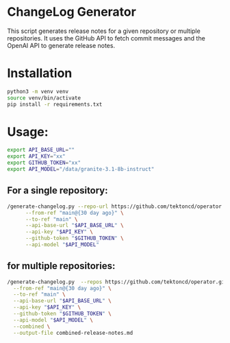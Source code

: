 
# ChangeLog Generator
This script generates release notes for a given repository or multiple repositories.
It uses the GitHub API to fetch commit messages and the OpenAI API to generate release notes.


# Installation
```bash
python3 -m venv venv
source venv/bin/activate
pip install -r requirements.txt
```

# Usage:
```bash
export API_BASE_URL=""
export API_KEY="xx"
export GITHUB_TOKEN="xx"
export API_MODEL="/data/granite-3.1-8b-instruct"
```
## For a single repository:
```bash
/generate-changelog.py --repo-url https://github.com/tektoncd/operator.git \
      --from-ref "main@{30 day ago}" \
      --to-ref "main" \
      --api-base-url "$API_BASE_URL" \
      --api-key "$API_KEY" \
      --github-token "$GITHUB_TOKEN" \
      --api-model "$API_MODEL"
````
## for multiple repositories:
```bash
/generate-changelog.py  --repos https://github.com/tektoncd/operator.git https://github.com/tektoncd/pipeline.git \
  --from-ref "main@{30 day ago}" \
  --to-ref "main" \
  --api-base-url "$API_BASE_URL" \
  --api-key "$API_KEY" \
  --github-token "$GITHUB_TOKEN" \
  --api-model "$API_MODEL" \
  --combined \
  --output-file combined-release-notes.md
```
